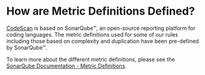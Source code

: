# How are Metric Definitions Defined?

[CodeScan](https://www.codescan.io/) is based on SonarQube™, an open-source reporting platform for coding languages. The metric definitions used for some of our rules including those based on complexity and duplication have been pre-defined by SonarQube™.

To learn more about the different metric definitions, please see the [SonarQube Documentation - Metric Definitions](https://docs.sonarqube.org/latest/user-guide/metric-definitions/).
